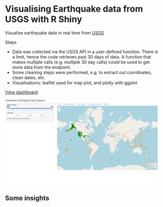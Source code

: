 # Visualising Earthquake data from USGS with R Shiny

Visualise earthquake data in real time from [USGS](https://www.usgs.gov/programs/earthquake-hazards/earthquakes)

Steps
- Data was collected via the USGS API in a user-defined function. There is a limit, hence the code retrieves past 30 days of data. A function that makes multiple calls (e.g. multiple 30 day calls) could be used to get more data from the endpoint.
- Some cleaning steps were performed, e.g. to extract out coordinates, clean dates, etc.
- Visualisations: leaflet used for map plot, and plotly with ggplot

[View dashboard](https://jojorabbit111.shinyapps.io/earthquakes_visualisation_with_shiny/)

![Screenshot](https://github.com/ianian-dot/Shiny-earthquake-data-visualisation/blob/main/Screenshot%20from%202024-09-17%2016-24-51.png)

## Some insights 
